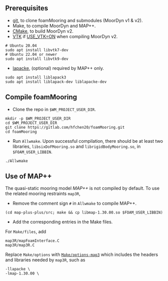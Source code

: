 ## Prerequisites
- [git](https://git-scm.com/), to clone foamMooring and submodules (MoorDyn v1 & v2).
- Make, to compile MoorDyn and MAP++.
- [CMake](https://cmake.org/), to build MoorDyn v2.
- [VTK](https://vtk.org/) if [USE_VTK=ON](https://gitlab.com/hfchen20/foamMooring/-/merge_requests/3) when compiling MoorDyn v2. 
```
# Ubuntu 20.04
sudo apt install libvtk7-dev
# Ubuntu 22.04 or newer
sudo apt install libvtk9-dev
```

- [lapacke](https://www.netlib.org/lapack/lapacke.html), (optional) required by MAP++ only.
```
sudo apt install liblapack3
sudo apt install liblapack-dev liblapacke-dev
```

## Compile foamMooring
- Clone the repo in `$WM_PROJECT_USER_DIR`.
```
mkdir -p $WM_PROJECT_USER_DIR
cd $WM_PROJECT_USER_DIR
git clone https://gitlab.com/hfchen20/foamMooring.git
cd foamMooring 
```

- Run `Allwmake`. Upon successful compilation, there should be at least two libraries, `libsixDoFMooring.so` and `librigidBodyMooring.so`, in `$FOAM_USER_LIBBIN`.
```
./Allwmake
```

## Use of MAP++
The quasi-static mooring model *MAP++* is not compiled by default. To use the related mooring restraints `map3R`,

- Remove the comment sign `#` in `Allwmake` to compile MAP++.
```
(cd map-plus-plus/src; make && cp libmap-1.30.00.so $FOAM_USER_LIBBIN)
```

- Add the corresponding entries in the Make files.

For `Make/files`, add
```
map3R/mapFoamInterface.C
map3R/map3R.C
```
Replace `Make/options` with [`Make/options-map3`](https://gitlab.com/hfchen20/foamMooring/-/blob/master/src/sixDoFMooringRestraints/Make/options-map3?ref_type=heads) which includes the headers and libraries needed by `map3R`, such as
```
-llapacke \
-lmap-1.30.00 \
```
